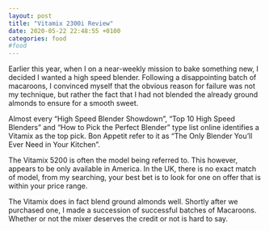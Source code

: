 ```yaml
---
layout: post
title: "Vitamix 2300i Review"
date: 2020-05-22 22:48:55 +0100
categories: food
#food
---
```


Earlier this year, when I on a near-weekly mission to bake something new, I decided I wanted a high speed blender. Following a disappointing batch of macaroons, I convinced myself that the obvious reason for failure was not my technique, but rather the fact that I had not blended the already ground almonds to ensure for a smooth sweet.

Almost every “High Speed Blender Showdown”, “Top 10 High Speed Blenders” and “How to Pick the Perfect Blender” type list online identifies a Vitamix as the top pick. Bon Appetit refer to it as “The Only Blender You’ll Ever Need in Your Kitchen”.

The Vitamix 5200 is often the model being referred to. This however, appears to be only available in America. In the UK, there is no exact match of model, from my searching, your best bet is to look for one on offer that is within your price range.



The Vitamix does in fact blend ground almonds well. Shortly after we purchased one, I made a succession of successful batches of Macaroons. Whether or not the mixer deserves the credit or not is hard to say.  